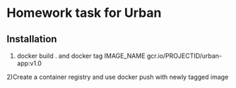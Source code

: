 # Homework task for Urban


## Installation
1) docker build . and docker tag IMAGE_NAME gcr.io/PROJECTID/urban-app:v1.0

2)Create a container registry and use docker push with newly tagged image
